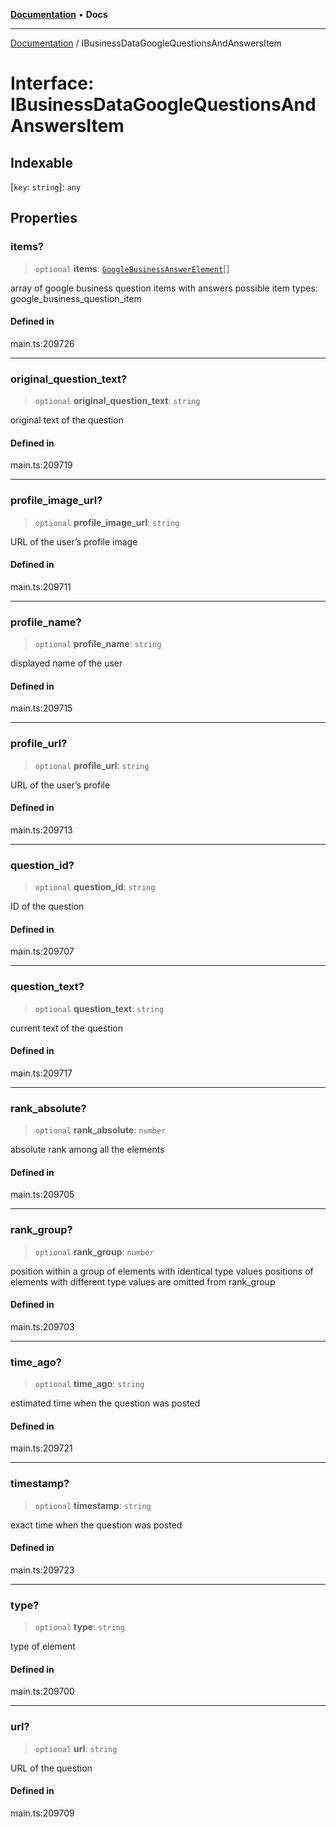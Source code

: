 [**Documentation**](../README.md) • **Docs**

***

[Documentation](../globals.md) / IBusinessDataGoogleQuestionsAndAnswersItem

# Interface: IBusinessDataGoogleQuestionsAndAnswersItem

## Indexable

 \[`key`: `string`\]: `any`

## Properties

### items?

> `optional` **items**: [`GoogleBusinessAnswerElement`](../classes/GoogleBusinessAnswerElement.md)[]

array of google business question items with answers
possible item types: google_business_question_item

#### Defined in

main.ts:209726

***

### original\_question\_text?

> `optional` **original\_question\_text**: `string`

original text of the question

#### Defined in

main.ts:209719

***

### profile\_image\_url?

> `optional` **profile\_image\_url**: `string`

URL of the user’s profile image

#### Defined in

main.ts:209711

***

### profile\_name?

> `optional` **profile\_name**: `string`

displayed name of the user

#### Defined in

main.ts:209715

***

### profile\_url?

> `optional` **profile\_url**: `string`

URL of the user’s profile

#### Defined in

main.ts:209713

***

### question\_id?

> `optional` **question\_id**: `string`

ID of the question

#### Defined in

main.ts:209707

***

### question\_text?

> `optional` **question\_text**: `string`

current text of the question

#### Defined in

main.ts:209717

***

### rank\_absolute?

> `optional` **rank\_absolute**: `number`

absolute rank among all the elements

#### Defined in

main.ts:209705

***

### rank\_group?

> `optional` **rank\_group**: `number`

position within a group of elements with identical type values
positions of elements with different type values are omitted from rank_group

#### Defined in

main.ts:209703

***

### time\_ago?

> `optional` **time\_ago**: `string`

estimated time when the question was posted

#### Defined in

main.ts:209721

***

### timestamp?

> `optional` **timestamp**: `string`

exact time when the question was posted

#### Defined in

main.ts:209723

***

### type?

> `optional` **type**: `string`

type of element

#### Defined in

main.ts:209700

***

### url?

> `optional` **url**: `string`

URL of the question

#### Defined in

main.ts:209709
